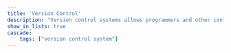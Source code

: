 ```yaml
---
title: 'Version Control'
description: 'Version control systems allows programmers and other content producers to collaborate on projects of various types, such as software development or document management. These guides provide an introduction to popular open source version control systems, along with practical examples of their configuration and use in production environments.'
show_in_lists: true
cascade:
    tags: ["version control system"]
---
```


